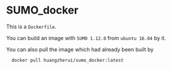 # SUMO_docker
This is a `Dockerfile`.

You can build an image with `SUMO 1.12.0` from `ubuntu 16.04` by it.

You can also pull the image which had already been built by
```
  docker pull huangzherui/sumo_docker:latest
```
